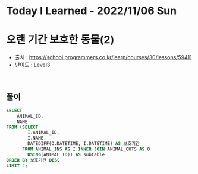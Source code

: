 # Today I Learned - 2022/11/06 Sun

# 오랜 기간 보호한 동물(2)
- 출처 : https://school.programmers.co.kr/learn/courses/30/lessons/59411
- 난이도 : Level3
<br>

## 풀이
```sql
SELECT
    ANIMAL_ID,
    NAME
FROM (SELECT
        I.ANIMAL_ID,
        I.NAME,
        DATEDIFF(O.DATETIME, I.DATETIME) AS 보호기간
      FROM ANIMAL_INS AS I INNER JOIN ANIMAL_OUTS AS O
        USING(ANIMAL_ID)) AS subtable
ORDER BY 보호기간 DESC
LIMIT 2;
```
